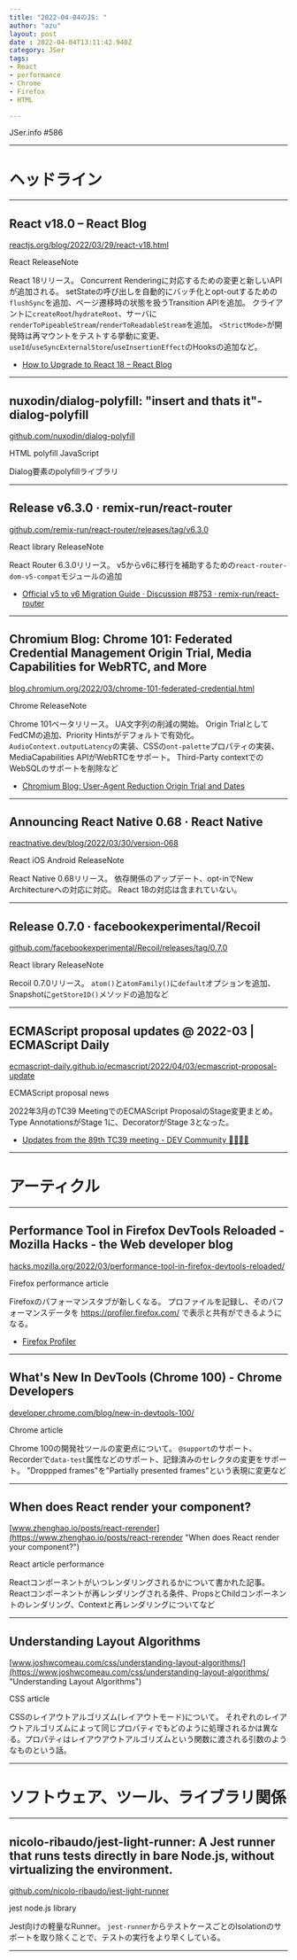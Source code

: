 ```yaml
---
title: "2022-04-04のJS: "
author: "azu"
layout: post
date : 2022-04-04T13:11:42.940Z
category: JSer
tags:
- React
- performance
- Chrome
- Firefox
- HTML

---
```


JSer.info #586

----

<h1 class="site-genre">ヘッドライン</h1>

----

## React v18.0 – React Blog
[reactjs.org/blog/2022/03/29/react-v18.html](https://reactjs.org/blog/2022/03/29/react-v18.html "React v18.0 – React Blog")
<p class="jser-tags jser-tag-icon"><span class="jser-tag">React</span> <span class="jser-tag">ReleaseNote</span></p>

React 18リリース。
Concurrent Renderingに対応するための変更と新しいAPIが追加される。
setStateの呼び出しを自動的にバッチ化とopt-outするための`flushSync`を追加、ページ遷移時の状態を扱うTransition APIを追加。
クライアントに`createRoot`/`hydrateRoot`、サーバに`renderToPipeableStream`/`renderToReadableStream`を追加。
`<StrictMode>`が開発時は再マウントをテストする挙動に変更、`useId`/`useSyncExternalStore`/`useInsertionEffect`のHooksの追加など。

- [How to Upgrade to React 18 – React Blog](https://reactjs.org/blog/2022/03/08/react-18-upgrade-guide.html "How to Upgrade to React 18 – React Blog")

----

## nuxodin/dialog-polyfill: &quot;insert and thats it&quot;-dialog-polyfill
[github.com/nuxodin/dialog-polyfill](https://github.com/nuxodin/dialog-polyfill "nuxodin/dialog-polyfill: \&quot;insert and thats it\&quot;-dialog-polyfill")
<p class="jser-tags jser-tag-icon"><span class="jser-tag">HTML</span> <span class="jser-tag">polyfill</span> <span class="jser-tag">JavaScript</span></p>

Dialog要素のpolyfillライブラリ


----

## Release v6.3.0 · remix-run/react-router
[github.com/remix-run/react-router/releases/tag/v6.3.0](https://github.com/remix-run/react-router/releases/tag/v6.3.0 "Release v6.3.0 · remix-run/react-router")
<p class="jser-tags jser-tag-icon"><span class="jser-tag">React</span> <span class="jser-tag">library</span> <span class="jser-tag">ReleaseNote</span></p>

React Router 6.3.0リリース。
v5からv6に移行を補助するための`react-router-dom-v5-compat`モジュールの追加

- [Official v5 to v6 Migration Guide · Discussion #8753 · remix-run/react-router](https://github.com/remix-run/react-router/discussions/8753 "Official v5 to v6 Migration Guide · Discussion #8753 · remix-run/react-router")

----

## Chromium Blog: Chrome 101: Federated Credential Management Origin Trial, Media Capabilities for WebRTC, and More
[blog.chromium.org/2022/03/chrome-101-federated-credential.html](https://blog.chromium.org/2022/03/chrome-101-federated-credential.html "Chromium Blog: Chrome 101: Federated Credential Management Origin Trial, Media Capabilities for WebRTC, and More")
<p class="jser-tags jser-tag-icon"><span class="jser-tag">Chrome</span> <span class="jser-tag">ReleaseNote</span></p>

Chrome 101ベータリリース。
UA文字列の削減の開始。
Origin TrialとしてFedCMの追加、Priority Hintsがデフォルトで有効化。
`AudioContext.outputLatency`の実装、CSSの`ont-palette`プロパティの実装、MediaCapabilities APIがWebRTCをサポート。
Third-Party contextでのWebSQLのサポートを削除など

- [Chromium Blog: User-Agent Reduction Origin Trial and Dates](https://blog.chromium.org/2021/09/user-agent-reduction-origin-trial-and-dates.html "Chromium Blog: User-Agent Reduction Origin Trial and Dates")

----

## Announcing React Native 0.68 · React Native
[reactnative.dev/blog/2022/03/30/version-068](https://reactnative.dev/blog/2022/03/30/version-068 "Announcing React Native 0.68 · React Native")
<p class="jser-tags jser-tag-icon"><span class="jser-tag">React</span> <span class="jser-tag">iOS</span> <span class="jser-tag">Android</span> <span class="jser-tag">ReleaseNote</span></p>

React Native 0.68リリース。
依存関係のアップデート、opt-inでNew Architectureへの対応に対応。
React 18の対応は含まれていない。


----

## Release 0.7.0 · facebookexperimental/Recoil
[github.com/facebookexperimental/Recoil/releases/tag/0.7.0](https://github.com/facebookexperimental/Recoil/releases/tag/0.7.0 "Release 0.7.0 · facebookexperimental/Recoil")
<p class="jser-tags jser-tag-icon"><span class="jser-tag">React</span> <span class="jser-tag">library</span> <span class="jser-tag">ReleaseNote</span></p>

Recoil 0.7.0リリース。
`atom()`と`atomFamily()`に`default`オプションを追加、Snapshotに`getStoreID()`メソッドの追加など


----

## ECMAScript proposal updates @ 2022-03 | ECMAScript Daily
[ecmascript-daily.github.io/ecmascript/2022/04/03/ecmascript-proposal-update](https://ecmascript-daily.github.io/ecmascript/2022/04/03/ecmascript-proposal-update "ECMAScript proposal updates @ 2022-03 | ECMAScript Daily")
<p class="jser-tags jser-tag-icon"><span class="jser-tag">ECMAScript</span> <span class="jser-tag">proposal</span> <span class="jser-tag">news</span></p>

2022年3月のTC39 MeetingでのECMAScript ProposalのStage変更まとめ。
Type AnnotationsがStage 1に、DecoratorがStage 3となった。

- [Updates from the 89th TC39 meeting - DEV Community 👩‍💻👨‍💻](https://dev.to/hemanth/updates-from-the-89th-tc39-meeting-5bkf "Updates from the 89th TC39 meeting - DEV Community 👩‍💻👨‍💻")

----
<h1 class="site-genre">アーティクル</h1>

----

## Performance Tool in Firefox DevTools Reloaded - Mozilla Hacks - the Web developer blog
[hacks.mozilla.org/2022/03/performance-tool-in-firefox-devtools-reloaded/](https://hacks.mozilla.org/2022/03/performance-tool-in-firefox-devtools-reloaded/ "Performance Tool in Firefox DevTools Reloaded - Mozilla Hacks - the Web developer blog")
<p class="jser-tags jser-tag-icon"><span class="jser-tag">Firefox</span> <span class="jser-tag">performance</span> <span class="jser-tag">article</span></p>

Firefoxのパフォーマンスタブが新しくなる。
プロファイルを記録し、そのパフォーマンスデータを https://profiler.firefox.com/ で表示と共有ができるようになる。

- [Firefox Profiler](https://profiler.firefox.com/ "Firefox Profiler")

----

## What&#039;s New In DevTools (Chrome 100) - Chrome Developers
[developer.chrome.com/blog/new-in-devtools-100/](https://developer.chrome.com/blog/new-in-devtools-100/ "What&#039;s New In DevTools (Chrome 100) - Chrome Developers")
<p class="jser-tags jser-tag-icon"><span class="jser-tag">Chrome</span> <span class="jser-tag">article</span></p>

Chrome 100の開発社ツールの変更点について。
`@support`のサポート、Recorderで`data-test`属性などのサポート、記録済みのセレクタの変更をサポート。
"Droppped frames"を"Partially presented frames"という表現に変更など


----

## When does React render your component?
[www.zhenghao.io/posts/react-rerender](https://www.zhenghao.io/posts/react-rerender "When does React render your component?")
<p class="jser-tags jser-tag-icon"><span class="jser-tag">React</span> <span class="jser-tag">article</span> <span class="jser-tag">performance</span></p>

Reactコンポーネントがいつレンダリングされるかについて書かれた記事。
Reactコンポーネントが再レンダリングされる条件、PropsとChildコンポーネントのレンダリング、Contextと再レンダリングについてなど


----

## Understanding Layout Algorithms
[www.joshwcomeau.com/css/understanding-layout-algorithms/](https://www.joshwcomeau.com/css/understanding-layout-algorithms/ "Understanding Layout Algorithms")
<p class="jser-tags jser-tag-icon"><span class="jser-tag">CSS</span> <span class="jser-tag">article</span></p>

CSSのレイアウトアルゴリズム(レイアウトモード)について。
それぞれのレイアウトアルゴリズムによって同じプロパティでもどのように処理されるかは異なる。プロパティはレイアウアウトアルゴリズムという関数に渡される引数のようなものという話。


----
<h1 class="site-genre">ソフトウェア、ツール、ライブラリ関係</h1>

----

## nicolo-ribaudo/jest-light-runner: A Jest runner that runs tests directly in bare Node.js, without virtualizing the environment.
[github.com/nicolo-ribaudo/jest-light-runner](https://github.com/nicolo-ribaudo/jest-light-runner "nicolo-ribaudo/jest-light-runner: A Jest runner that runs tests directly in bare Node.js, without virtualizing the environment.")
<p class="jser-tags jser-tag-icon"><span class="jser-tag">jest</span> <span class="jser-tag">node.js</span> <span class="jser-tag">library</span></p>

Jest向けの軽量なRunner。
`jest-runner`からテストケースごとのIsolationのサポートを取り除くことで、テストの実行をより早くしている。


----

